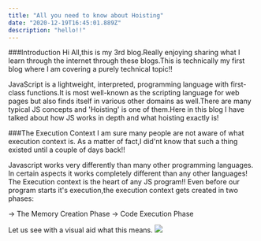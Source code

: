 ```yaml
---
title: "All you need to know about Hoisting"
date: "2020-12-19T16:45:01.889Z"
description: "hello!!"
---
```


###Introduction
Hi All,this is my 3rd blog.Really enjoying sharing what I learn through
the internet through these blogs.This is technically my first blog where
I am covering a purely technical topic!!

JavaScript is a lightweight, interpreted, programming language with first-class functions.It is most well-known as the scripting language for web pages but
also finds itself in various other domains as well.There are many typical JS concepts and 'Hoisting' is one of them.Here in this blog I have talked about
how JS works in depth and what hoisting exactly is!

###The Execution Context
I am sure many people are not aware of what execution context is.
As a matter of fact,I did'nt know that such a thing existed until
a couple of days back!!

Javascript works very differently than many other programming languages.
In certain aspects it works completely different than any other languages!
The Execution context is the heart of any JS program!! Even before our
program starts it's execution,the execution context gets created in two phases:

-> The Memory Creation Phase
-> Code Execution Phase

Let us see with a visual aid what this means.
![]( './images/basic.png' )
